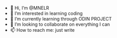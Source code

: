 - 👋 Hi, I’m @MNELR
- 👀 I’m interested in learning coding
- 🌱 I’m currently learning through ODIN PROJECT
- 💞️ I’m looking to collaborate on everything I can
- 📫 How to reach me: just write

<!---
MNELR/MNELR is a ✨ special ✨ repository because its `README.md` (this file) appears on your GitHub profile.
You can click the Preview link to take a look at your changes.
--->
